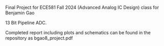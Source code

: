 Final Project for ECE581 Fall 2024 (Advanced Analog IC Design) class for Benjamin Gao

13 Bit Pipeline ADC.

Completed report including plots and schematics can be found in the repository as bgao8_project.pdf
